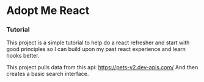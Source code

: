# Adopt Me React
### Tutorial

This project is a simple tutorial to help do a react refresher and start with good principles so I can build upon my past react experience and learn hooks better.

This project pulls data from this api: <https://pets-v2.dev-apis.com/>
And then creates a basic search interface.